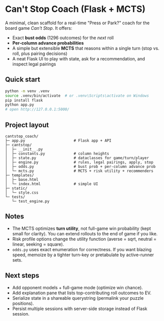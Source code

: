 
# Can't Stop Coach (Flask + MCTS)

A minimal, clean scaffold for a real-time "Press or Park?" coach for the board game *Can't Stop*. It offers:
- Exact **bust odds** (1296 outcomes) for the *next* roll
- **Per-column advance probabilities**
- A simple but extensible **MCTS** that reasons within a single turn (stop vs. roll, plus pairing decisions)
- A neat Flask UI to play with state, ask for a recommendation, and inspect legal pairings

## Quick start

```bash
python -m venv .venv
source .venv/bin/activate  # or .venv\Scripts\activate on Windows
pip install flask
python app.py
# open http://127.0.0.1:5000/
```

## Project layout

```
cantstop_coach/
├─ app.py                      # Flask app + API
├─ cantstop/
│  ├─ __init__.py
│  ├─ constants.py             # column heights
│  ├─ state.py                 # dataclasses for game/turn/player
│  ├─ engine.py                # rules, legal pairings, apply, stop
│  ├─ odds.py                  # bust prob + per-column advance prob
│  └─ mcts.py                  # MCTS + risk utility + recommenders
├─ templates/
│  ├─ base.html
│  └─ index.html               # simple UI
├─ static/
│  └─ style.css
└─ tests/
   └─ test_engine.py
```

## Notes

- The MCTS optimizes **turn utility**, not full-game win probability (kept small for clarity). You can extend rollouts to the end of game if you like.
- Risk profile options change the utility function (averse = sqrt, neutral = linear, seeking = square).
- `odds.py` uses exact enumeration for correctness. If you want blazing speed, memoize by a tighter turn-key or pretabulate by active-runner sets.

## Next steps

- Add opponent models + full-game mode (optimize win chance).
- Add explanation pane that lists top-contributing roll outcomes to EV.
- Serialize state in a shareable querystring (permalink your puzzle positions).
- Persist multiple sessions with server-side storage instead of Flask session.
